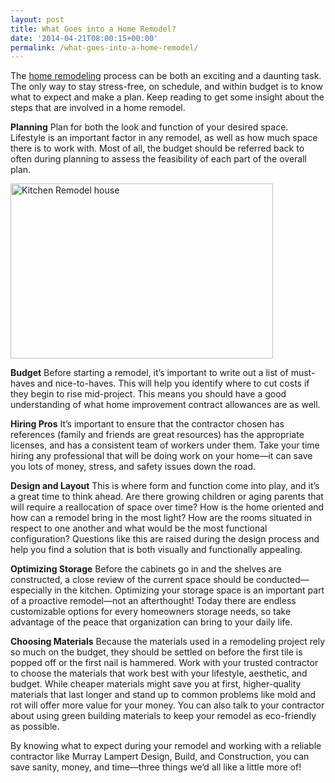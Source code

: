 ```yaml
---
layout: post
title: What Goes into a Home Remodel?
date: '2014-04-21T08:00:15+00:00'
permalink: /what-goes-into-a-home-remodel/
---
```

The <a href="http://www.murraylampert.com/remodel/">home remodeling</a> process can be both an exciting and a daunting task. The only way to stay stress-free, on schedule, and within budget is to know what to expect and make a plan. Keep reading to get some insight about the steps that are involved in a home remodel.

<strong>Planning</strong>
Plan for both the look and function of your desired space. Lifestyle is an important factor in any remodel, as well as how much space there is to work with. Most of all, the budget should be referred back to often during planning to assess the feasibility of each part of the overall plan.

<img class="alignright" src="http://www.murraylampert.com/wp-content/gallery/major-renovations/major_renovations_06.jpg" alt="Kitchen Remodel house" width="420" height="280" />

<strong>Budget</strong>
Before starting a remodel, it’s important to write out a list of must-haves and nice-to-haves. This will help you identify where to cut costs if they begin to rise mid-project. This means you should have a good understanding of what home improvement contract allowances are as well.

<strong>Hiring Pros</strong>
It’s important to ensure that the contractor chosen has references (family and friends are great resources) has the appropriate licenses, and has a consistent team of workers under them. Take your time hiring any professional that will be doing work on your home—it can save you lots of money, stress, and safety issues down the road.

<strong>Design and Layout</strong>
This is where form and function come into play, and it’s a great time to think ahead. Are there growing children or aging parents that will require a reallocation of space over time? How is the home oriented and how can a remodel bring in the most light? How are the rooms situated in respect to one another and what would be the most functional configuration? Questions like this are raised during the design process and help you find a solution that is both visually and functionally appealing.

<strong>Optimizing Storage</strong>
Before the cabinets go in and the shelves are constructed, a close review of the current space should be conducted—especially in the kitchen. Optimizing your storage space is an important part of a proactive remodel—not an afterthought! Today there are endless customizable options for every homeowners storage needs, so take advantage of the peace that organization can bring to your daily life.

<strong>Choosing Materials</strong>
Because the materials used in a remodeling project rely so much on the budget, they should be settled on before the first tile is popped off or the first nail is hammered. Work with your trusted contractor to choose the materials that work best with your lifestyle, aesthetic, and budget. While cheaper materials might save you at first, higher-quality materials that last longer and stand up to common problems like mold and rot will offer more value for your money. You can also talk to your contractor about using green building materials to keep your remodel as eco-friendly as possible.

By knowing what to expect during your remodel and working with a reliable contractor like Murray Lampert Design, Build, and Construction, you can save sanity, money, and time—three things we’d all like a little more of!

